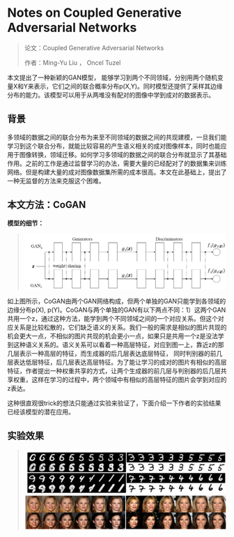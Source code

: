 # Notes on Coupled Generative Adversarial Networks


> 论文：Coupled Generative Adversarial Networks
> 
> 作者：Ming-Yu Liu ， Oncel Tuzel

本文提出了一种新颖的GAN模型， 能够学习到两个不同领域，分别用两个随机变量X和Y来表示，它们之间的联合概率分布p(X,Y)。同时模型还提供了采样其边缘分布的能力。该模型可以用于从两堆没有配对的图像中学到成对的数据表示。



## 背景 ##

多领域的数据之间的联合分布为来至不同领域的数据之间的共现建模，一旦我们能学习到这个联合分布，就能比较容易的产生语义相关的成对图像样本，同时也能应用于图像转换，领域迁移。如何学习多领域的数据之间的联合分布就显示了其基础作用。之前的工作是通过监督学习的办法，需要大量的已经配对了的数据集来训练网络。但是构建大量的成对图像数据集所需的成本很高。本文在此基础上，提出了一种无监督的方法来克服这个困难。

## 本文方法：CoGAN ##

**模型的细节：**
> ![](./imgs/CoGAN.png "图一")

如上图所示，CoGAN由两个GAN网络构成，但两个单独的GAN只能学到各领域的边缘分布p(X), p(Y)。CoGAN与两个单独的GAN有以下两点不同：1）这两个GAN共用一个z，通过这种方法，能学到两个不同领域之间的一个对应关系。但这个对应关系是比较松散的，它们缺乏语义的关系。我们一般的需求是相似的图片共现的机会更大一点，不相似的图片共现的机会更小一点，如果只是共用一个z是没法学到这种语义关系的。语义关系可以看着一种高层特征，对应到图一上，靠近z的那几层表示一种高层的特征，而生成器的后几层表达底层特征， 同时判别器的前几层表达低层特征，后几层表达高层特征。为了能让学习的成对的图片有相似的高层特征，作者提出一种权重共享的方式，让两个生成器的前几层与判别器的后几层共享权重，这样在学习的过程中，两个领域中有相似的高层特征的图片会学到对应的z表达。

这种很直观很trick的想法只能通过实验来验证了，下面介绍一下作者的实验结果已经该模型的潜在应用。

## 实验效果 ##
> ![](./imgs/cogan_exp1.png "图二")
> ![](./imgs/cogan_exp2.png "图二")


